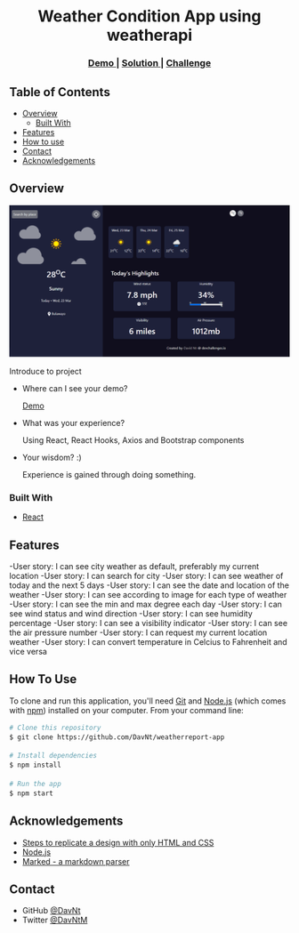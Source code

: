 <!-- Please update value in the {}  -->

<h1 align="center">Weather Condition App using weatherapi</h1>


<div align="center">
  <h3>
    <a href="https://dn-weather.netlify.app/">
      Demo
    </a>
    <span> | </span>
    <a href="https://github.com/DavNt/weatherreport-app">
      Solution
    </a>
    <span> | </span>
    <a href="https://devchallenges.io/challenges/mM1UIenRhK808W8qmLWv">
      Challenge
    </a>
  </h3>
</div>

<!-- TABLE OF CONTENTS -->

## Table of Contents

- [Overview](#overview)
  - [Built With](#built-with)
- [Features](#features)
- [How to use](#how-to-use)
- [Contact](#contact)
- [Acknowledgements](#acknowledgements)

<!-- OVERVIEW -->

## Overview

![screenshot](./src/resources/screenshot/screenshot-1.png)

Introduce to project

- Where can I see your demo?

  <a href="https://dn-weather.netlify.app/">
    Demo
  </a>


- What was your experience?
  
  Using React, React Hooks, Axios and Bootstrap components 

- Your wisdom? :)

  Experience is gained through doing something.


### Built With

<!-- This section should list any major frameworks that you built your project using. Here are a few examples.-->

- [React](https://reactjs.org/)

## Features

<!-- List the features of your application -->

-User story: I can see city weather as default, preferably my current location
-User story: I can search for city
-User story: I can see weather of today and the next 5 days
-User story: I can see the date and location of the weather
-User story: I can see according to image for each type of weather
-User story: I can see the min and max degree each day
-User story: I can see wind status and wind direction
-User story: I can see humidity percentage
-User story: I can see a visibility indicator
-User story: I can see the air pressure number
-User story: I can request my current location weather
-User story: I can convert temperature in Celcius to Fahrenheit and vice versa

## How To Use

<!-- Example: -->

To clone and run this application, you'll need [Git](https://git-scm.com) and [Node.js](https://nodejs.org/en/download/) (which comes with [npm](http://npmjs.com)) installed on your computer. From your command line:

```bash
# Clone this repository
$ git clone https://github.com/DavNt/weatherreport-app

# Install dependencies
$ npm install

# Run the app
$ npm start
```

## Acknowledgements

<!-- This section should list any articles or add-ons/plugins that helps you to complete the project. This is optional but it will help you in the future. For example: -->

- [Steps to replicate a design with only HTML and CSS](https://devchallenges-blogs.web.app/how-to-replicate-design/)
- [Node.js](https://nodejs.org/)
- [Marked - a markdown parser](https://github.com/chjj/marked)

## Contact

- GitHub [@DavNt](https://github.com/DavNt)
- Twitter [@DavNtM](https://twitter.com/DavNtM)
